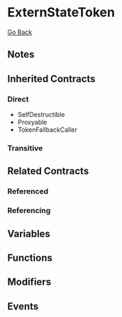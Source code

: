 # ExternStateToken

[Go Back](../contracts.md)

## Notes

## Inherited Contracts

### Direct

* SelfDestructible
* Proxyable
* TokenFallbackCaller

### Transitive

## Related Contracts

### Referenced

### Referencing

## Variables

## Functions

## Modifiers

## Events
